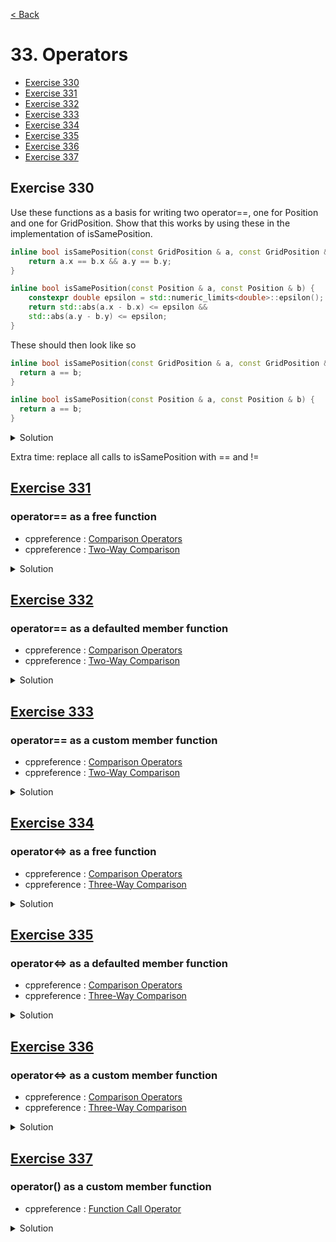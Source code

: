 [< Back](README.md)

# 33. Operators

* [Exercise 330](#exercise-330)
* [Exercise 331](#exercise-331)
* [Exercise 332](#exercise-332)
* [Exercise 333](#exercise-333)
* [Exercise 334](#exercise-334)
* [Exercise 335](#exercise-335)
* [Exercise 336](#exercise-336)
* [Exercise 337](#exercise-337)

## Exercise 330

Use these functions as a basis for writing two operator==, one for Position and one for 
GridPosition. Show that this works by using these in the implementation of isSamePosition.

```cpp
inline bool isSamePosition(const GridPosition & a, const GridPosition & b) {
    return a.x == b.x && a.y == b.y;
}

inline bool isSamePosition(const Position & a, const Position & b) {
    constexpr double epsilon = std::numeric_limits<double>::epsilon();
    return std::abs(a.x - b.x) <= epsilon &&
    std::abs(a.y - b.y) <= epsilon;
}
```

These should then look like so

```cpp
inline bool isSamePosition(const GridPosition & a, const GridPosition & b) {
  return a == b;
}

inline bool isSamePosition(const Position & a, const Position & b) {
  return a == b;
}
```

<details>
   <summary>Solution</summary>

* [std::abs][6] will be constexpr in C++23

```cpp
constexpr bool operator==(const GridPosition & a, const GridPosition & b) {
  return a.x == b.x && a.y == b.y;
}

inline bool isSamePosition(const GridPosition & a, const GridPosition & b) {
  return a == b;
}

inline bool operator==(const Position & a, const Position & b) {
  constexpr double epsilon = std::numeric_limits<double>::epsilon();
  return std::abs(a.x - b.x) <= epsilon &&
         std::abs(a.y - b.y) <= epsilon;
}

inline bool isSamePosition(const Position & a, const Position & b) {
  return a == b;
}
```
</details>

Extra time: replace all calls to isSamePosition with == and !=

## [Exercise 331][1]
### operator== as a free function

* cppreference : [Comparison Operators][2]
* cppreference : [Two-Way Comparison][5]

<details>
   <summary>Solution</summary>

```cpp
bool operator==( const Point& lhs, const Point& rhs ) {
  return lhs.x == rhs.x && lhs.y == rhs.y;
}

// Comment out define below
//#define ENABLE_TEST_331
TEST_CASE("Exercise 331 : operator== as a free function", "[33]") {
  Point p;
  CHECK(p.x == 0);
#ifndef ENABLE_TEST_331
  CHECK(p == p);
#endif

  Point other{ 1, 1 };
  CHECK(other.x == 1);
#ifndef ENABLE_TEST_331
  CHECK(p != other);
#endif
}
```
</details>

## [Exercise 332][1]
### operator== as a defaulted member function

* cppreference : [Comparison Operators][2]
* cppreference : [Two-Way Comparison][5]

<details>
   <summary>Solution</summary>

```cpp
//#define ENABLE_TEST_332
TEST_CASE("Exercise 332 : operator== as a defaulted member function", "[33]") {
  struct Point {
    int x = 0;
    int y = 0;
    bool operator==(const Point & other) const = default;
  };

  Point p;
  CHECK(p.x == 0);
#ifndef ENABLE_TEST_332
  CHECK(p == p);
#endif

  Point other{ 1, 1 };
  CHECK(other.x == 1);
#ifndef ENABLE_TEST_332
  CHECK(p != other);
#endif
}
```
</details>

## [Exercise 333][1]
### operator== as a custom member function

* cppreference : [Comparison Operators][2]
* cppreference : [Two-Way Comparison][5]

<details>
   <summary>Solution</summary>

```cpp
//#define ENABLE_TEST_333
TEST_CASE("Exercise 333 : operator== as a custom member function", "[33]") {
  struct Point {
    int x = 0;
    int y = 0;
    bool operator==(const Point & other) const {
      return x == other.x && y == other.y;
    }
  };

  Point p;
  CHECK(p.x == 0);
#ifndef ENABLE_TEST_333
  CHECK(p == p);
#endif

  Point other{ 1, 1 };
  CHECK(other.x == 1);
#ifndef ENABLE_TEST_333
  CHECK(p != other);
#endif
}
```
</details>

## [Exercise 334][1]
### operator<=> as a free function

* cppreference : [Comparison Operators][2]
* cppreference : [Three-Way Comparison][4]

<details>
   <summary>Solution</summary>

```cpp
bool operator==( const Point& lhs, const Point& rhs ) {
  return lhs.x == rhs.x && lhs.y == rhs.y;
}

std::strong_ordering operator<=>( const Point& lhs, const Point& rhs ) {
  if (auto C = lhs.x <=> rhs.x; C != 0)
    return C;
  return lhs.y <=> rhs.y;
}
```
</details>

## [Exercise 335][1]
### operator<=> as a defaulted member function

* cppreference : [Comparison Operators][2]
* cppreference : [Three-Way Comparison][4]

<details>
   <summary>Solution</summary>

```cpp
//#define ENABLE_TEST_335
TEST_CASE("Exercise 335 : operator<=> as a defaulted member function", "[33]") {
  struct Point {
    int x = 0;
    int y = 0;
    auto operator<=>(const Point& other) const = default;
  };

  Point p;
  CHECK(p.x == 0);
#ifndef ENABLE_TEST_335
  CHECK(p == p);
#endif

  Point other{ 1, 1 };
  CHECK(other.x == 1);
#ifndef ENABLE_TEST_335
  CHECK(p != other);
  CHECK(p <= other);
#endif
}
```
</details>

## [Exercise 336][1]
### operator<=> as a custom member function

* cppreference : [Comparison Operators][2]
* cppreference : [Three-Way Comparison][4]

<details>
   <summary>Solution</summary>

```cpp
//#define ENABLE_TEST_336
TEST_CASE("Exercise 336 : operator<=> as a custom member function", "[33]") {
  struct Point {
    int x = 0;
    int y = 0;
   std::strong_ordering operator<=>(const Point & other) const {
   std::strong_ordering ordering = (x <=> other.x);
     if ( ordering != std::strong_ordering::equal )
       return ordering;
     return y <=> other.y;
   }
   bool operator==(const Point & other) const = default;
  };

  Point p;
  CHECK(p.x == 0);
#ifndef ENABLE_TEST_336
  CHECK(p == p);
#endif

  Point other{ 1, 1 };
  CHECK(other.x == 1);
#ifndef ENABLE_TEST_336
  CHECK(p != other);
  CHECK(p <= other);
#endif
}
```
</details>

## [Exercise 337][1]
### operator() as a custom member function

* cppreference : [Function Call Operator][3]

<details>
   <summary>Solution</summary>

```cpp
TEST_CASE("Exercise 337 : operator() as a custom member function", "[33]") {
  struct OrigoVisitor {
    constexpr auto operator()(const Point & p) const { return p.x == 0 && p.y == 0; }
  };

  OrigoVisitor visit;
  Point p;
  CHECK(visit(p));

  Point other{ 1, 1 };
  CHECK(!visit(other));
}
```
</details>

[1]: 33_exercises.cpp
[2]: https://en.cppreference.com/w/cpp/language/operators#Comparison_operators
[3]: https://en.cppreference.com/w/cpp/language/operators#Function_call_operator
[4]: https://en.cppreference.com/w/cpp/language/operator_comparison#Three-way_comparison
[5]: https://en.cppreference.com/w/cpp/language/operator_comparison#Two-way_comparison
[6]: https://en.cppreference.com/w/cpp/numeric/math/abs
